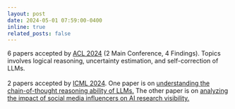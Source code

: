 ```yaml
---
layout: post
date: 2024-05-01 07:59:00-0400
inline: true
related_posts: false
---
```


6 papers accepted by <a href="https://2024.aclweb.org/">ACL 2024</a> (2 Main Conference, 4 Findings). Topics involves logical reasoning, uncertainty estimation, and self-correction of LLMs.
<br/><br/>
2 papers accepted by <a href="https://icml.cc/Conferences/2024">ICML 2024</a>. One paper is on <a href="https://arxiv.org/abs/2402.03268">understanding the chain-of-thought reasoning ability of LLMs.</a> The other paper is on <a href="https://arxiv.org/abs/2401.13782">analyzing the impact of social media influencers on AI research visibility.</a>
